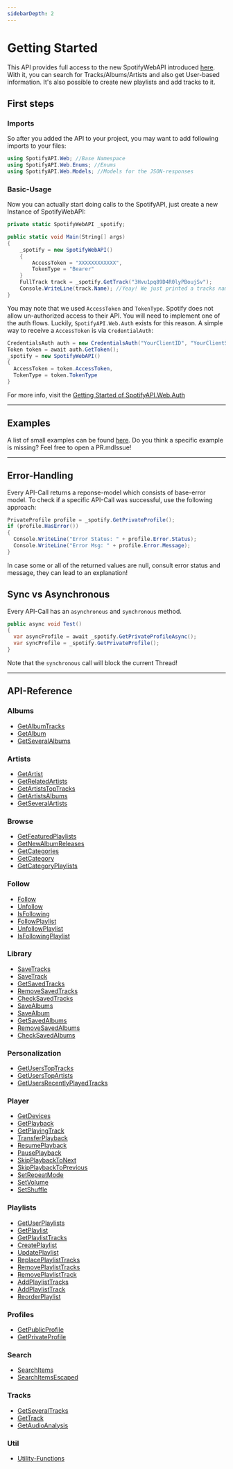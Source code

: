 ```yaml
---
sidebarDepth: 2
---
```


# Getting Started

This API provides full access to the new SpotifyWebAPI introduced [here](https://developer.spotify.com/web-api/).
With it, you can search for Tracks/Albums/Artists and also get User-based information.
It's also possible to create new playlists and add tracks to it.

## First steps

### Imports

So after you added the API to your project, you may want to add following imports to your files:

```csharp
using SpotifyAPI.Web; //Base Namespace
using SpotifyAPI.Web.Enums; //Enums
using SpotifyAPI.Web.Models; //Models for the JSON-responses
```

### Basic-Usage

Now you can actually start doing calls to the SpotifyAPI, just create a new Instance of SpotifyWebAPI:
```csharp
private static SpotifyWebAPI _spotify;

public static void Main(String[] args)
{
    _spotify = new SpotifyWebAPI()
    {
        AccessToken = "XXXXXXXXXXXX",
        TokenType = "Bearer"
    }
    FullTrack track = _spotify.GetTrack("3Hvu1pq89D4R0lyPBoujSv");
    Console.WriteLine(track.Name); //Yeay! We just printed a tracks name.
}
```

You may note that we used `AccessToken` and `TokenType`. Spotify does not allow un-authorized access to their API. You will need to implement one of the auth flows. Luckily, `SpotifyAPI.Web.Auth` exists for this reason. A simple way to receive a `AccessToken` is via `CredentialAuth`:

```csharp
CredentialsAuth auth = new CredentialsAuth("YourClientID", "YourClientSecret");
Token token = await auth.GetToken();
_spotify = new SpotifyWebAPI()
{
  AccessToken = token.AccessToken,
  TokenType = token.TokenType
}
```

For more info, visit the [Getting Started of SpotifyAPI.Web.Auth](/auth/getting_started/)

---

## Examples
A list of small examples can be found [here](/web/examples/). Do you think a specific example is missing? Feel free to open a PR.mdIssue!

---

## Error-Handling
Every API-Call returns a reponse-model which consists of base-error model. To check if a specific API-Call was successful, use the following approach:
```csharp
PrivateProfile profile = _spotify.GetPrivateProfile();
if (profile.HasError())
{
  Console.WriteLine("Error Status: " + profile.Error.Status);
  Console.WriteLine("Error Msg: " + profile.Error.Message);
}
```

In case some or all of the returned values are null, consult error status and message, they can lead to an explanation!

## Sync vs Asynchronous
Every API-Call has an `asynchronous` and `synchronous` method.

```csharp
public async void Test()
{
  var asyncProfile = await _spotify.GetPrivateProfileAsync();
  var syncProfile = _spotify.GetPrivateProfile();
}
```

Note that the `synchronous` call will block the current Thread!

---

## API-Reference

### Albums
* [GetAlbumTracks](/web/albums.md#getalbumtracks)
* [GetAlbum](/web/albums.md#getalbum)
* [GetSeveralAlbums](/web/albums.md#getseveralalbums)

### Artists
* [GetArtist](/web/artists.md#getartist)
* [GetRelatedArtists](/web/artists.md#getrelatedartists)
* [GetArtistsTopTracks](/web/artists.md#getartiststoptracks)
* [GetArtistsAlbums](/web/artists.md#getartistsalbums)
* [GetSeveralArtists](/web/artists.md#getseveralartists)

### Browse
* [GetFeaturedPlaylists](/web/browse.md#getfeaturedplaylists)
* [GetNewAlbumReleases](/web/browse.md#getnewalbumreleases)
* [GetCategories](/web/browse.md#getcategories)
* [GetCategory](/web/browse.md#getcategory)
* [GetCategoryPlaylists](/web/browse.md#getcategoryplaylists)

### Follow
* [Follow](/web/follow.md#follow)
* [Unfollow](/web/follow.md#unfollow)
* [IsFollowing](/web/follow.md#isfollowing)
* [FollowPlaylist](/web/follow.md#followplaylist)
* [UnfollowPlaylist](/web/follow.md#unfollowplaylist)
* [IsFollowingPlaylist](/web/follow.md#isfollowingplaylist)

### Library
* [SaveTracks](/web/library.md#savetracks)
* [SaveTrack](/web/library.md#savetrack)
* [GetSavedTracks](/web/library.md#getsavedtracks)
* [RemoveSavedTracks](/web/library.md#removesavedtracks)
* [CheckSavedTracks](/web/library.md#checksavedtracks)
* [SaveAlbums](/web/library.md#savealbums)
* [SaveAlbum](/web/library.md#savealbum)
* [GetSavedAlbums](/web/library.md#getsavedalbums)
* [RemoveSavedAlbums](/web/library.md#removesavedalbums)
* [CheckSavedAlbums](/web/library.md#checksavedalbums)

### Personalization
* [GetUsersTopTracks](/web/personalization.md#getuserstoptracks)
* [GetUsersTopArtists](/web/personalization.md#getuserstopartists)
* [GetUsersRecentlyPlayedTracks](/web/personalization.md#getusersrecentlyplayedtracks)

### Player

* [GetDevices](/web/player.md#getdevices)
* [GetPlayback](/web/player.md#getplayback)
* [GetPlayingTrack](/web/player.md#getplayingtrack)
* [TransferPlayback](/web/player.md#transferplayback)
* [ResumePlayback](/web/player.md#resumeplayback)
* [PausePlayback](/web/player.md#pauseplayback)
* [SkipPlaybackToNext](/web/player.md#skipplaybacktonext)
* [SkipPlaybackToPrevious](/web/player.md#skipplaybacktoprevious)
* [SetRepeatMode](/web/player.md#setrepeatmode)
* [SetVolume](/web/player.md#setvolume)
* [SetShuffle](/web/player.md#setshuffle)

### Playlists
* [GetUserPlaylists](/web/playlists.md#getuserplaylists)
* [GetPlaylist](/web/playlists.md#getplaylist)
* [GetPlaylistTracks](/web/playlists.md#getplaylisttracks)
* [CreatePlaylist](/web/playlists.md#createplaylist)
* [UpdatePlaylist](/web/playlists.md#updateplaylist)
* [ReplacePlaylistTracks](/web/playlists.md#replaceplaylisttracks)
* [RemovePlaylistTracks](/web/playlists.md#removeplaylisttracks)
* [RemovePlaylistTrack](/web/playlists.md#removeplaylisttrack)
* [AddPlaylistTracks](/web/playlists.md#addplaylisttracks)
* [AddPlaylistTrack](/web/playlists.md#addplaylisttrack)
* [ReorderPlaylist](/web/playlists.md#reorderplaylist)

### Profiles
* [GetPublicProfile](/web/profiles.md#getpublicprofile)
* [GetPrivateProfile](/web/profiles.md#getprivateprofile)

### Search
* [SearchItems](/web/search.md#searchitems)
* [SearchItemsEscaped](/web/search.md#searchitemsescaped)

### Tracks
* [GetSeveralTracks](/web/tracks.md#getseveraltracks)
* [GetTrack](/web/tracks.md#gettrack)
* [GetAudioAnalysis](/web/tracks.md#getaudioanalysis)

### Util
* [Utility-Functions](/web/utils.md)

